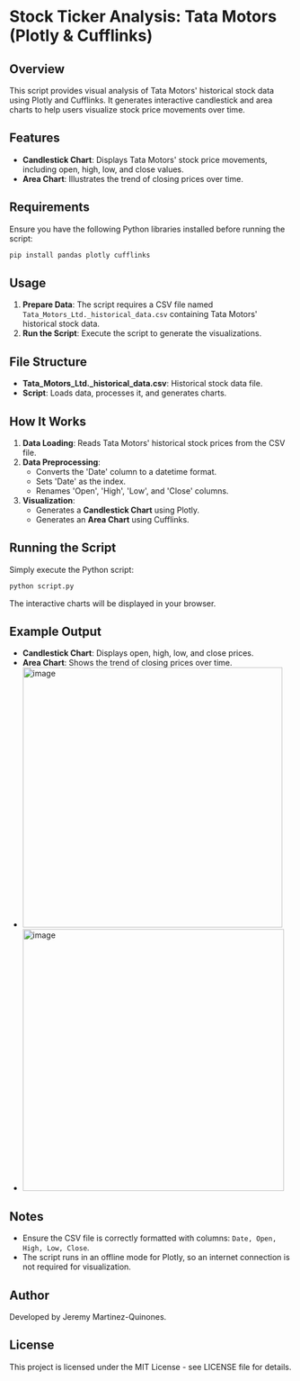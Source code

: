 # Stock Ticker Analysis: Tata Motors (Plotly & Cufflinks)

## Overview
This script provides visual analysis of Tata Motors' historical stock data using Plotly and Cufflinks. It generates interactive candlestick and area charts to help users visualize stock price movements over time.

## Features
- **Candlestick Chart**: Displays Tata Motors' stock price movements, including open, high, low, and close values.
- **Area Chart**: Illustrates the trend of closing prices over time.

## Requirements
Ensure you have the following Python libraries installed before running the script:

```bash
pip install pandas plotly cufflinks
```

## Usage
1. **Prepare Data**: The script requires a CSV file named `Tata_Motors_Ltd._historical_data.csv` containing Tata Motors' historical stock data.
2. **Run the Script**: Execute the script to generate the visualizations.

## File Structure
- **Tata_Motors_Ltd._historical_data.csv**: Historical stock data file.
- **Script**: Loads data, processes it, and generates charts.

## How It Works
1. **Data Loading**: Reads Tata Motors' historical stock prices from the CSV file.
2. **Data Preprocessing**:
   - Converts the 'Date' column to a datetime format.
   - Sets 'Date' as the index.
   - Renames 'Open', 'High', 'Low', and 'Close' columns.
3. **Visualization**:
   - Generates a **Candlestick Chart** using Plotly.
   - Generates an **Area Chart** using Cufflinks.

## Running the Script
Simply execute the Python script:
```bash
python script.py
```
The interactive charts will be displayed in your browser.

## Example Output
- **Candlestick Chart**: Displays open, high, low, and close prices.
- **Area Chart**: Shows the trend of closing prices over time.
- <img width="462" alt="image" src="https://github.com/user-attachments/assets/eb96ec19-1b1a-481b-abcc-2abce0194bbf" />
- <img width="465" alt="image" src="https://github.com/user-attachments/assets/7d44b47c-a3b9-4aa6-a98f-107e6caf5b18" />


## Notes
- Ensure the CSV file is correctly formatted with columns: `Date, Open, High, Low, Close`.
- The script runs in an offline mode for Plotly, so an internet connection is not required for visualization.

## Author
Developed by Jeremy Martinez-Quinones.

## License
This project is licensed under the MIT License - see LICENSE file for details.

